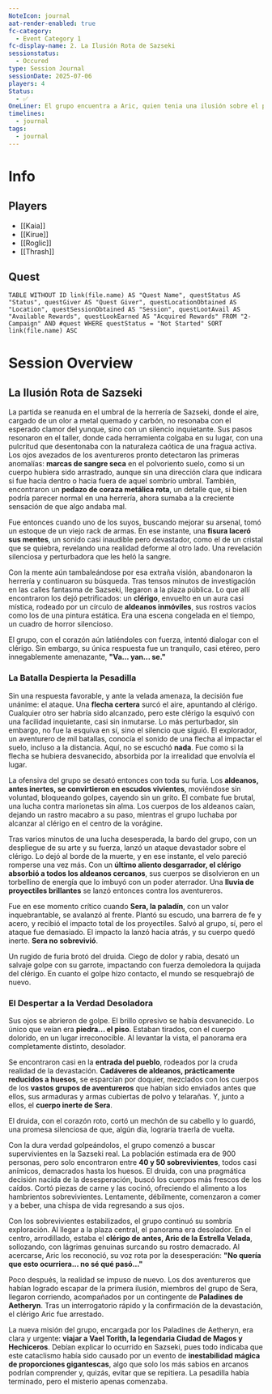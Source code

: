 ```yaml
---
NoteIcon: journal
aat-render-enabled: true
fc-category:
  - Event Category 1
fc-display-name: 2. La Ilusión Rota de Sazseki
sessionstatus:
  - Occured
type: Session Journal
sessionDate: 2025-07-06
players: 4
Status: 
  - ✅
OneLiner: El grupo encuentra a Aric, quien tenia una ilusión sobre el pueblo y lo derrota.
timelines:
  - journal
tags:
  - journal
---
```




# Info 
## Players
- [[Kaia]]
- [[Kirue]]
- [[Roglic]]
- [[Thrash]]

## Quest
```dataview
TABLE WITHOUT ID link(file.name) AS "Quest Name", questStatus AS "Status", questGiver AS "Quest Giver", questLocationObtained AS "Location", questSessionObtained AS "Session", questLootAvail AS "Available Rewards", questLookEarned AS "Acquired Rewards" FROM "2-Campaign" AND #quest WHERE questStatus = "Not Started" SORT link(file.name) ASC

```

# Session Overview

## La Ilusión Rota de Sazseki

La partida se reanuda en el umbral de la herrería de Sazseki, donde el aire, cargado de un olor a metal quemado y carbón, no resonaba con el esperado clamor del yunque, sino con un silencio inquietante. Sus pasos resonaron en el taller, donde cada herramienta colgaba en su lugar, con una pulcritud que desentonaba con la naturaleza caótica de una fragua activa. Los ojos avezados de los aventureros pronto detectaron las primeras anomalías: **marcas de sangre seca** en el polvoriento suelo, como si un cuerpo hubiera sido arrastrado, aunque sin una dirección clara que indicara si fue hacia dentro o hacia fuera de aquel sombrío umbral. También, encontraron un **pedazo de coraza metálica rota**, un detalle que, si bien podría parecer normal en una herrería, ahora sumaba a la creciente sensación de que algo andaba mal.

Fue entonces cuando uno de los suyos, buscando mejorar su arsenal, tomó un estoque de un viejo rack de armas. En ese instante, una **fisura laceró sus mentes**, un sonido casi inaudible pero devastador, como el de un cristal que se quiebra, revelando una realidad deforme al otro lado. Una revelación silenciosa y perturbadora que les heló la sangre.

Con la mente aún tambaleándose por esa extraña visión, abandonaron la herrería y continuaron su búsqueda. Tras tensos minutos de investigación en las calles fantasma de Sazseki, llegaron a la plaza pública. Lo que allí encontraron los dejó petrificados: un **clérigo**, envuelto en un aura casi mística, rodeado por un círculo de **aldeanos inmóviles**, sus rostros vacíos como los de una pintura estática. Era una escena congelada en el tiempo, un cuadro de horror silencioso.

El grupo, con el corazón aún latiéndoles con fuerza, intentó dialogar con el clérigo. Sin embargo, su única respuesta fue un tranquilo, casi etéreo, pero innegablemente amenazante, **"Va... yan... se."**

### La Batalla Despierta la Pesadilla

Sin una respuesta favorable, y ante la velada amenaza, la decisión fue unánime: el ataque. Una **flecha certera** surcó el aire, apuntando al clérigo. Cualquier otro ser habría sido alcanzado, pero este clérigo la esquivó con una facilidad inquietante, casi sin inmutarse. Lo más perturbador, sin embargo, no fue la esquiva en sí, sino el silencio que siguió. El explorador, un aventurero de mil batallas, conocía el sonido de una flecha al impactar el suelo, incluso a la distancia. Aquí, no se escuchó **nada**. Fue como si la flecha se hubiera desvanecido, absorbida por la irrealidad que envolvía el lugar.

La ofensiva del grupo se desató entonces con toda su furia. Los **aldeanos, antes inertes, se convirtieron en escudos vivientes**, moviéndose sin voluntad, bloqueando golpes, cayendo sin un grito. El combate fue brutal, una lucha contra marionetas sin alma. Los cuerpos de los aldeanos caían, dejando un rastro macabro a su paso, mientras el grupo luchaba por alcanzar al clérigo en el centro de la vorágine.

Tras varios minutos de una lucha desesperada, la bardo del grupo, con un despliegue de su arte y su fuerza, lanzó un ataque devastador sobre el clérigo. Lo dejó al borde de la muerte, y en ese instante, el velo pareció romperse una vez más. Con un **último aliento desgarrador, el clérigo absorbió a todos los aldeanos cercanos**, sus cuerpos se disolvieron en un torbellino de energía que lo imbuyó con un poder aterrador. Una **lluvia de proyectiles brillantes** se lanzó entonces contra los aventureros.

Fue en ese momento crítico cuando **Sera, la paladín**, con un valor inquebrantable, se avalanzó al frente. Plantó su escudo, una barrera de fe y acero, y recibió el impacto total de los proyectiles. Salvó al grupo, sí, pero el ataque fue demasiado. El impacto la lanzó hacia atrás, y su cuerpo quedó inerte. **Sera no sobrevivió**.

Un rugido de furia brotó del druida. Ciego de dolor y rabia, desató un salvaje golpe con su garrote, impactando con fuerza demoledora la quijada del clérigo. En cuanto el golpe hizo contacto, el mundo se resquebrajó de nuevo.

### El Despertar a la Verdad Desoladora

Sus ojos se abrieron de golpe. El brillo opresivo se había desvanecido. Lo único que veían era **piedra... el piso**. Estaban tirados, con el cuerpo dolorido, en un lugar irreconocible. Al levantar la vista, el panorama era completamente distinto, desolador.

Se encontraron casi en la **entrada del pueblo**, rodeados por la cruda realidad de la devastación. **Cadáveres de aldeanos, prácticamente reducidos a huesos**, se esparcían por doquier, mezclados con los cuerpos de los **vastos grupos de aventureros** que habían sido enviados antes que ellos, sus armaduras y armas cubiertas de polvo y telarañas. Y, junto a ellos, el **cuerpo inerte de Sera**.

El druida, con el corazón roto, cortó un mechón de su cabello y lo guardó, una promesa silenciosa de que, algún día, lograría traerla de vuelta.

Con la dura verdad golpeándolos, el grupo comenzó a buscar supervivientes en la Sazseki real. La población estimada era de 900 personas, pero solo encontraron entre **40 y 50 sobrevivientes**, todos casi anímicos, demacrados hasta los huesos. El druida, con una pragmática decisión nacida de la desesperación, buscó los cuerpos más frescos de los caídos. Cortó piezas de carne y las cocinó, ofreciendo el alimento a los hambrientos sobrevivientes. Lentamente, débilmente, comenzaron a comer y a beber, una chispa de vida regresando a sus ojos.

Con los sobrevivientes estabilizados, el grupo continuó su sombría exploración. Al llegar a la plaza central, el panorama era desolador. En el centro, arrodillado, estaba el **clérigo de antes, Aric de la Estrella Velada**, sollozando, con lágrimas genuinas surcando su rostro demacrado. Al acercarse, Aric los reconoció, su voz rota por la desesperación: **"No quería que esto ocurriera... no sé qué pasó..."**

Poco después, la realidad se impuso de nuevo. Los dos aventureros que habían logrado escapar de la primera ilusión, miembros del grupo de Sera, llegaron corriendo, acompañados por un contingente de **Paladines de Aetheryn**. Tras un interrogatorio rápido y la confirmación de la devastación, el clérigo Aric fue arrestado.

La nueva misión del grupo, encargada por los Paladines de Aetheryn, era clara y urgente: **viajar a Vael Torith, la legendaria Ciudad de Magos y Hechiceros**. Debían explicar lo ocurrido en Sazseki, pues todo indicaba que este cataclismo había sido causado por un evento de **inestabilidad mágica de proporciones gigantescas**, algo que solo los más sabios en arcanos podrían comprender y, quizás, evitar que se repitiera. La pesadilla había terminado, pero el misterio apenas comenzaba.


